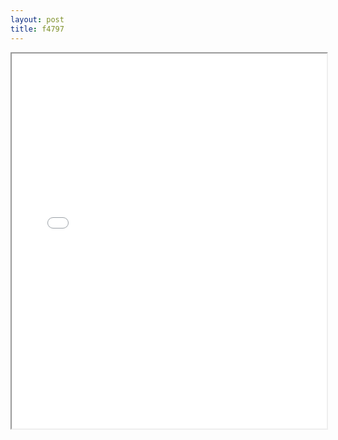 ```yaml
---
layout: post
title: f4797
---
```


<div class="pdf-container">
<iframe src="/ea/assets/pdfs/forms/f4797.pdf" height="600" width="100%" allowFullScreen="true"></iframe>
</div>

